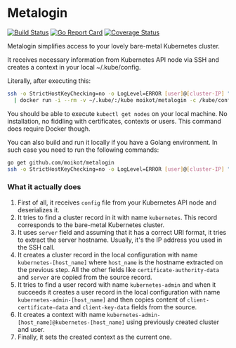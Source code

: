 # Metalogin

[![Build Status](https://travis-ci.com/moikot/metalogin.svg?branch=master)](https://travis-ci.com/moikot/metalogin)
[![Go Report Card](https://goreportcard.com/badge/github.com/moikot/metalogin)](https://goreportcard.com/report/github.com/moikot/metalogin)
[![Coverage Status](https://coveralls.io/repos/github/moikot/metalogin/badge.svg?branch=master)](https://coveralls.io/github/moikot/metalogin?branch=master)

Metalogin simplifies access to your lovely bare-metal Kubernetes cluster.

It receives necessary information from Kubernetes API node via SSH and creates
a context in your local ~/.kube/config.

Literally, after executing this:

```bash
ssh -o StrictHostKeyChecking=no -o LogLevel=ERROR [user]@[cluster-IP] "sudo cat /etc/kubernetes/admin.conf" \
  | docker run -i --rm -v ~/.kube/:/kube moikot/metalogin -c /kube/config
```

You should be able to execute `kubectl get nodes` on your local machine.
No installation, no fiddling with certificates, contexts or users.
This command does require Docker though.

You can also build and run it locally if you have a Golang environment.
In such case you need to run the following commands:

```bash
go get github.com/moikot/metalogin
ssh -o StrictHostKeyChecking=no -o LogLevel=ERROR [user]@[cluster-IP] "sudo cat /etc/kubernetes/admin.conf" | ~/go/bin/metalogin -c ~/.kube/config

```

### What it actually does
1. First of all, it receives `config` file from your Kubernetes API node and
deserializes it.
2. It tries to find a cluster record in it with name `kubernetes`. This
record corresponds to the bare-metal Kubernetes cluster.
3. It uses `server` field and assuming that it has a correct URI format, it
tries to extract the server hostname. Usually, it's the IP address you used in
the SSH call.
4. It creates a cluster record in the local configuration with name
`kubernetes-[host_name]` where `host_name` is the hostname extracted on
the previous step. All the other fields like `certificate-authority-data`
and `server` are copied from the source record.
5. It tries to find a user record with name `kubernetes-admin` and when it succeeds
it creates a user record in the local configuration with name
`kubernetes-admin-[host_name]` and then copies content of `client-certificate-data`
and `client-key-data` fields from the source.
6. It creates a context with name `kubernetes-admin-[host_name]@kubernetes-[host_name]`
using previously created cluster and user.
7. Finally, it sets the created context as the current one.
